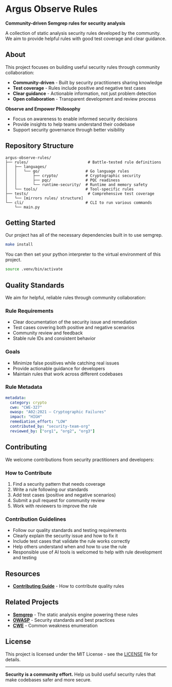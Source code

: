# Argus Observe Rules

**Community-driven Semgrep rules for security analysis**

A collection of static analysis security rules developed by the community. We aim to provide helpful rules with good test coverage and clear guidance.

## About

This project focuses on building useful security rules through community collaboration:

- **Community-driven** - Built by security practitioners sharing knowledge
- **Test coverage** - Rules include positive and negative test cases
- **Clear guidance** - Actionable information, not just problem detection
- **Open collaboration** - Transparent development and review process

**Observe and Empower Philosophy**
- Focus on awareness to enable informed security decisions
- Provide insights to help teams understand their codebase
- Support security governance through better visibility

## Repository Structure

```
argus-observe-rules/
├── rules/                          # Battle-tested rule definitions
│   ├── languages/
│   │   └── go/                    # Go language rules
│   │       ├── crypto/            # Cryptographic security
│   │       ├── pqc/               # PQC readiness
│   │       └── runtime-security/  # Runtime and memory safety
│   └── tools/                     # Tool-specific rules
├── tests/                          # Comprehensive test coverage
│   └── [mirrors rules/ structure]
└── cli/                           # CLI to run various commands
    └── main.py
```

## Getting Started

Our project has all of the necessary dependencies built in to use semgrep.

```bash
make install
```

You can then set your python interpreter to the virtual environment of this project.

```bash
source .venv/bin/activate
```

## Quality Standards

We aim for helpful, reliable rules through community collaboration:

### **Rule Requirements**
- Clear documentation of the security issue and remediation
- Test cases covering both positive and negative scenarios
- Community review and feedback
- Stable rule IDs and consistent behavior

### **Goals**
- Minimize false positives while catching real issues
- Provide actionable guidance for developers
- Maintain rules that work across different codebases

### **Rule Metadata**
```yaml
metadata:
  category: crypto
  cwe: "CWE-327"
  owasp: "A02:2021 – Cryptographic Failures"
  impact: "HIGH"
  remediation_effort: "LOW"
  contributed_by: "security-team-org"
  reviewed_by: ["org1", "org2", "org3"]
```

## Contributing

We welcome contributions from security practitioners and developers:

### **How to Contribute**
1. Find a security pattern that needs coverage
2. Write a rule following our standards
3. Add test cases (positive and negative scenarios)
4. Submit a pull request for community review
5. Work with reviewers to improve the rule

### **Contribution Guidelines**
- Follow our quality standards and testing requirements
- Clearly explain the security issue and how to fix it
- Include test cases that validate the rule works correctly
- Help others understand when and how to use the rule
- Responsible use of AI tools is welcomed to help with rule development and testing

## Resources

- **[Contributing Guide](CONTRIBUTING.md)** - How to contribute quality rules

## Related Projects

- **[Semgrep](https://github.com/semgrep/semgrep)** - The static analysis engine powering these rules
- **[OWASP](https://owasp.org/)** - Security standards and best practices
- **[CWE](https://cwe.mitre.org/)** - Common weakness enumeration

## License

This project is licensed under the MIT License - see the [LICENSE](LICENSE) file for details.

---

**Security is a community effort.** Help us build useful security rules that make codebases safer and more secure.
